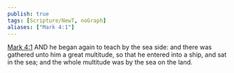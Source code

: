 ```yaml
---
publish: true
tags: [Scripture/NewT, noGraph]
aliases: ["Mark 4:1"]
---
```

[Mark 4:1](https://churchofjesuschrist.org/study/scriptures/nt/mark/4?lang=eng&id=p1#p1) AND he began again to teach by the sea side: and there was gathered unto him a great multitude, so that he entered into a ship, and sat in the sea; and the whole multitude was by the sea on the land.
